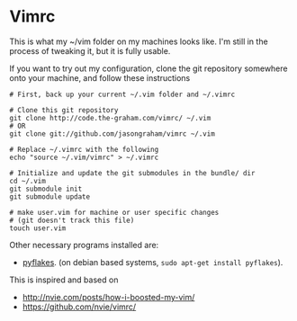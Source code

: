 # Vimrc #

This is what my ~/vim folder on my machines looks like.  I'm still in the
process of tweaking it, but it is fully usable.

If you want to try out my configuration, clone the git repository somewhere
onto your machine, and follow these instructions

	# First, back up your current ~/.vim folder and ~/.vimrc

	# Clone this git repository
	git clone http://code.the-graham.com/vimrc/ ~/.vim
	# OR
	git clone git://github.com/jasongraham/vimrc ~/.vim

	# Replace ~/.vimrc with the following 
	echo "source ~/.vim/vimrc" > ~/.vimrc

	# Initialize and update the git submodules in the bundle/ dir
	cd ~/.vim
	git submodule init
	git submodule update

	# make user.vim for machine or user specific changes
	# (git doesn't track this file)
	touch user.vim

Other necessary programs installed are:

+ [pyflakes][]. (on debian based systems, `sudo apt-get install pyflakes`).

[pyflakes]:http://pypi.python.org/pypi/pyflakes/

This is inspired and based on

+ <http://nvie.com/posts/how-i-boosted-my-vim/>
+ <https://github.com/nvie/vimrc/>
